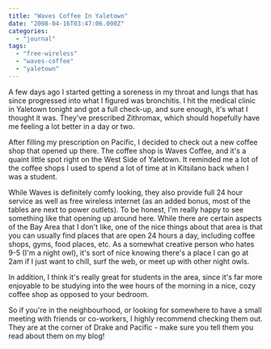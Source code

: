 ```yaml
---
title: "Waves Coffee In Yaletown"
date: "2008-04-16T03:47:06.000Z"
categories: 
  - "journal"
tags: 
  - "free-wireless"
  - "waves-coffee"
  - "yaletown"
---
```


A few days ago I started getting a soreness in my throat and lungs that has since progressed into what I figured was bronchitis. I hit the medical clinic in Yaletown tonight and got a full check-up, and sure enough, it's what I thought it was. They've prescribed Zithromax, which should hopefully have me feeling a lot better in a day or two.

After filling my prescription on Pacific, I decided to check out a new coffee shop that opened up there. The coffee shop is Waves Coffee, and it's a quaint little spot right on the West Side of Yaletown. It reminded me a lot of the coffee shops I used to spend a lot of time at in Kitsilano back when I was a student.

While Waves is definitely comfy looking, they also provide full 24 hour service as well as free wireless internet (as an added bonus, most of the tables are next to power outlets). To be honest, I'm really happy to see something like that opening up around here. While there are certain aspects of the Bay Area that I don't like, one of the nice things about that area is that you can usually find places that are open 24 hours a day, including coffee shops, gyms, food places, etc. As a somewhat creative person who hates 9-5 (I'm a night owl), it's sort of nice knowing there's a place I can go at 2am if I just want to chill, surf the web, or meet up with other night owls.

In addition, I think it's really great for students in the area, since it's far more enjoyable to be studying into the wee hours of the morning in a nice, cozy coffee shop as opposed to your bedroom.

So if you're in the neighbourhood, or looking for somewhere to have a small meeting with friends or co-workers, I highly recommend checking them out. They are at the corner of Drake and Pacific - make sure you tell them you read about them on my blog!
